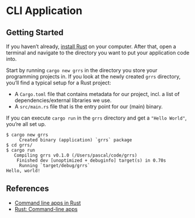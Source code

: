 # CLI Application

## Getting Started

If you haven’t already, [install Rust](https://www.rust-lang.org/tools/install)
on your computer. After that, open a terminal and navigate to the directory you
want to put your application code into.

Start by running `cargo new grrs` in the directory you store your programming
projects in. If you look at the newly created `grrs` directory,
you’ll find a typical setup for a Rust project:

- A `Cargo.toml` file that contains metadata for our project, incl.
  a list of dependencies/external libraries we use.
- A `src/main.rs` file that is the entry point for our (main) binary.

If you can execute `cargo run` in the `grrs` directory and get a `"Hello World"`,
you’re all set up.

```console
$ cargo new grrs
     Created binary (application) `grrs` package
$ cd grrs/
$ cargo run
   Compiling grrs v0.1.0 (/Users/pascal/code/grrs)
    Finished dev [unoptimized + debuginfo] target(s) in 0.70s
     Running `target/debug/grrs`
Hello, world!
```



## References

- [Command line apps in Rust](https://rust-cli.github.io/book/index.html)
- [Rust: Command-line apps](https://www.rust-lang.org/what/cli)
